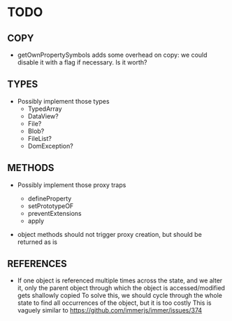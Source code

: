 # TODO

## COPY

- getOwnPropertySymbols adds some overhead on copy: we could disable it with a flag if necessary. Is it worth?

## TYPES

- Possibly implement those types
    - TypedArray
    - DataView?
    - File?
    - Blob?
    - FileList?
    - DomException?

## METHODS

- Possibly implement those proxy traps
    - defineProperty
    - setPrototypeOF
    - preventExtensions
    - apply

- object methods should not trigger proxy creation, but should be returned as is

## REFERENCES

- If one object is referenced multiple times across the state, and we alter it, only the parent object through which the object is accessed/modified gets shallowly copied
To solve this, we should cycle through the whole state to find all occurrences of the object, but it is too costly
This is vaguely similar to https://github.com/immerjs/immer/issues/374
